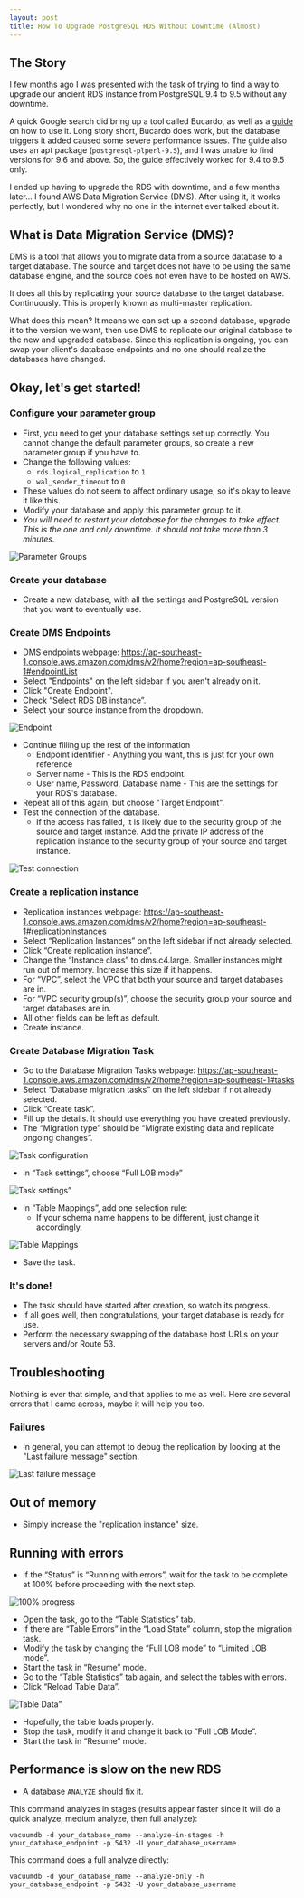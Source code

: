 ```yaml
---
layout: post
title: How To Upgrade PostgreSQL RDS Without Downtime (Almost)
---
```


## The Story
I few months ago I was presented with the task of trying to find a way to upgrade our ancient RDS instance from PostgreSQL 9.4 to 9.5 without any downtime.

A quick Google search did bring up a tool called Bucardo, as well as a [guide](https://medium.com/preply-engineering/postgres-multimaster-34f2446d5e14) on how to use it. Long story short, Bucardo does work, but the database triggers it added caused some severe performance issues. The guide also uses an apt package (`postgresql-plperl-9.5`), and I was unable to find versions for 9.6 and above. So, the guide effectively worked for 9.4 to 9.5 only.

I ended up having to upgrade the RDS with downtime, and a few months later... I found AWS Data Migration Service (DMS). After using it, it works perfectly, but I wondered why no one in the internet ever talked about it.

## What is Data Migration Service (DMS)?
DMS is a tool that allows you to migrate data from a source database to a target database. The source and target does not have to be using the same database engine, and the source does not even have to be hosted on AWS.

It does all this by replicating your source database to the target database. Continuously. This is properly known as multi-master replication.

What does this mean? It means we can set up a second database, upgrade it to the version we want, then use DMS to replicate our original database to the new and upgraded database. Since this replication is ongoing, you can swap your client's database endpoints and no one should realize the databases have changed.

## Okay, let's get started!
### Configure your parameter group
- First, you need to get your database settings set up correctly. You cannot change the default parameter groups, so create a new parameter group if you have to.
- Change the following values:
  - `rds.logical_replication` to `1`
  - `wal_sender_timeout` to `0`
- These values do not seem to affect ordinary usage, so it's okay to leave it like this.
- Modify your database and apply this parameter group to it.
- *You will need to restart your database for the changes to take effect. This is the one and only downtime. It should not take more than 3 minutes.*

![Parameter Groups](/_posts/postgresql-multi-master-replication/1.png "Parameter Groups")

### Create your database
- Create a new database, with all the settings and PostgreSQL version that you want to eventually use.

### Create DMS Endpoints
- DMS endpoints webpage: <https://ap-southeast-1.console.aws.amazon.com/dms/v2/home?region=ap-southeast-1#endpointList>
- Select "Endpoints" on the left sidebar if you aren't already on it.
- Click "Create Endpoint".
- Check “Select RDS DB instance”.
- Select your source instance from the dropdown.

![Endpoint](/_posts/postgresql-multi-master-replication/2.png "Endpoint")

- Continue filling up the rest of the information
  - Endpoint identifier - Anything you want, this is just for your own reference
  - Server name - This is the RDS endpoint.
  - User name, Password, Database name - This are the settings for your RDS's database.
- Repeat all of this again, but choose "Target Endpoint".
- Test the connection of the database.
  - If the access has failed, it is likely due to the security group of the source and target instance. Add the private IP address of the replication instance to the security group of your source and target instance.

![Test connection](/_posts/postgresql-multi-master-replication/3.png "Test connection")

### Create a replication instance
- Replication instances webpage: <https://ap-southeast-1.console.aws.amazon.com/dms/v2/home?region=ap-southeast-1#replicationInstances>
- Select “Replication Instances” on the left sidebar if not already selected.
- Click “Create replication instance”.
- Change the “Instance class” to dms.c4.large. Smaller instances might run out of memory. Increase this size if it happens.
- For “VPC”, select the VPC that both your source and target databases are in.
- For “VPC security group(s)”, choose the security group your source and target databases are in.
- All other fields can be left as default.
- Create instance.

### Create Database Migration Task
- Go to the Database Migration Tasks webpage: https://ap-southeast-1.console.aws.amazon.com/dms/v2/home?region=ap-southeast-1#tasks
- Select “Database migration tasks” on the left sidebar if not already selected.
- Click “Create task”.
- Fill up the details. It should use everything you have created previously.
- The “Migration type” should be “Migrate existing data and replicate ongoing changes”.

![Task configuration](/_posts/postgresql-multi-master-replication/4.png "Task configuration")

- In “Task settings”, choose “Full LOB mode”

![Task settings”](/_posts/postgresql-multi-master-replication/5.png "Task settings”")

- In “Table Mappings”, add one selection rule:
  - If your schema name happens to be different, just change it accordingly.

![Table Mappings](/_posts/postgresql-multi-master-replication/6.png "Table Mappings")

- Save the task.

### It's done!
- The task should have started after creation, so watch its progress.
- If all goes well, then congratulations, your target database is ready for use.
- Perform the necessary swapping of the database host URLs on your servers and/or Route 53.

## Troubleshooting
Nothing is ever that simple, and that applies to me as well. Here are several errors that I came across, maybe it will help you too.

### Failures
- In general, you can attempt to debug the replication by looking at the "Last failure message" section.

![Last failure message](/_posts/postgresql-multi-master-replication/7.png "Last failure message")

## Out of memory
- Simply increase the "replication instance" size.

## Running with errors
- If the “Status” is “Running with errors”, wait for the task to be complete at 100% before proceeding with the next step.

![100% progress](/_posts/postgresql-multi-master-replication/8.png "100% progress")

- Open the task, go to the “Table Statistics” tab.
- If there are “Table Errors” in the “Load State” column, stop the migration task.
- Modify the task by changing the “Full LOB mode” to “Limited LOB mode”.
- Start the task in “Resume” mode.
- Go to the “Table Statistics” tab again, and select the tables with errors.
- Click “Reload Table Data”.

![Table Data”](/_posts/postgresql-multi-master-replication/9.png "Table Data”")

- Hopefully, the table loads properly.
- Stop the task, modify it and change it back to “Full LOB Mode”.
- Start the task in “Resume” mode.

## Performance is slow on the new RDS
- A database `ANALYZE` should fix it.

This command analyzes in stages (results appear faster since it will do a quick analyze, medium analyze, then full analyze):

```
vacuumdb -d your_database_name --analyze-in-stages -h your_database_endpoint -p 5432 -U your_database_username
```

This command does a full analyze directly:

```
vacuumdb -d your_database_name --analyze-only -h your_database_endpoint -p 5432 -U your_database_username
```
